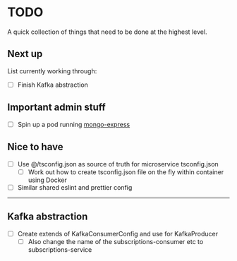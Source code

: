 # TODO

A quick collection of things that need to be done at the highest level.

## Next up

List currently working through:

- [ ] Finish Kafka abstraction

## Important admin stuff

- [ ] Spin up a pod running [mongo-express](https://hub.docker.com/_/mongo-express)

## Nice to have

- [ ] Use @/tsconfig.json as source of truth for microservice tsconfig.json
  - [ ] Work out how to create tsconfig.json file on the fly within container using Docker
- [ ] Similar shared eslint and prettier config

---

## Kafka abstraction

- [ ] Create extends of KafkaConsumerConfig and use for KafkaProducer
  - [ ] Also change the name of the subscriptions-consumer etc to subscriptions-service
